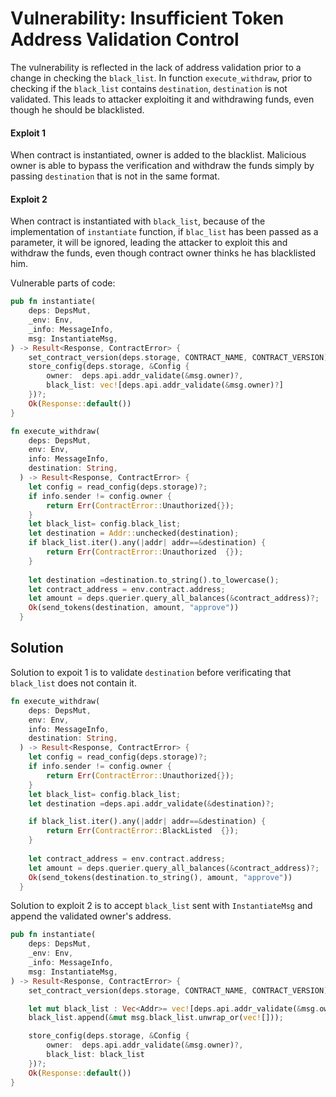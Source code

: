 # Vulnerability: Insufficient Token Address Validation Control

The vulnerability is reflected in the lack of address validation prior to a change in checking the `black_list`. In function `execute_withdraw`, prior to checking if the `black_list` contains `destination`, `destination` is not validated. This leads to attacker exploiting it and withdrawing funds, even though he should be blacklisted.

#### Exploit 1
When contract is instantiated, owner is added to the blacklist. Malicious owner is able to bypass the verification and withdraw the funds simply by passing `destination` that is not in the same format.

#### Exploit 2
When contract is instantiated with `black_list`, because of the implementation of `instantiate` function, if `blac_list` has been passed as a parameter, it will be ignored, leading the attacker to exploit this and withdraw the funds, even though contract owner thinks he has blacklisted him.

Vulnerable parts of code:

```rust
pub fn instantiate(
    deps: DepsMut,
    _env: Env,
    _info: MessageInfo,
    msg: InstantiateMsg,
) -> Result<Response, ContractError> {
    set_contract_version(deps.storage, CONTRACT_NAME, CONTRACT_VERSION)?;
    store_config(deps.storage, &Config {
        owner:  deps.api.addr_validate(&msg.owner)?,
        black_list: vec![deps.api.addr_validate(&msg.owner)?]
    })?;
    Ok(Response::default())
}
```

```rust
fn execute_withdraw(
    deps: DepsMut,
    env: Env,
    info: MessageInfo,
    destination: String,
  ) -> Result<Response, ContractError> {
    let config = read_config(deps.storage)?;
    if info.sender != config.owner {
        return Err(ContractError::Unauthorized{});
    }
    let black_list= config.black_list;
    let destination = Addr::unchecked(destination);
    if black_list.iter().any(|addr| addr==&destination) {
        return Err(ContractError::Unauthorized  {});
    }
    
    let destination =destination.to_string().to_lowercase();
    let contract_address = env.contract.address;
    let amount = deps.querier.query_all_balances(&contract_address)?;
    Ok(send_tokens(destination, amount, "approve"))
  }
```

## Solution

Solution to expoit 1 is to validate `destination` before verificating that `black_list` does not contain it.

```rust
fn execute_withdraw(
    deps: DepsMut,
    env: Env,
    info: MessageInfo,
    destination: String,
  ) -> Result<Response, ContractError> {
    let config = read_config(deps.storage)?;
    if info.sender != config.owner {
        return Err(ContractError::Unauthorized{});
    }
    let black_list= config.black_list;
    let destination =deps.api.addr_validate(&destination)?;

    if black_list.iter().any(|addr| addr==&destination) {
        return Err(ContractError::BlackListed  {});
    }
    
    let contract_address = env.contract.address;
    let amount = deps.querier.query_all_balances(&contract_address)?;
    Ok(send_tokens(destination.to_string(), amount, "approve"))
  }
```

Solution to exploit 2 is to accept `black_list` sent with `InstantiateMsg` and append the validated owner's address.

```rust
pub fn instantiate(
    deps: DepsMut,
    _env: Env,
    _info: MessageInfo,
    msg: InstantiateMsg,
) -> Result<Response, ContractError> {
    set_contract_version(deps.storage, CONTRACT_NAME, CONTRACT_VERSION)?;

    let mut black_list : Vec<Addr>= vec![deps.api.addr_validate(&msg.owner)?];
    black_list.append(&mut msg.black_list.unwrap_or(vec![]));

    store_config(deps.storage, &Config {
        owner:  deps.api.addr_validate(&msg.owner)?,
        black_list: black_list
    })?;
    Ok(Response::default())
}
```
